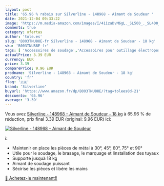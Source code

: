 ```yaml
---
layout: post
title: '65.96 % rabais sur Silverline - 148968 - Aimant de Soudeur '
date: 2021-12-04 09:33:22
image: 'https://m.media-amazon.com/images/I/41izaDvM6gL._SL500_._SL400_.jpg'
comments: true
category: ofertas
author: 'tole.es'
slug: 'B003TNU88E-fr Silverline - 148968 - Aimant de Soudeur - 18 kg'
sku: 'B003TNU88E-fr'
tags: [ 'Accessoires de soudage','Accessoires pour outillage électroportatif','Bricolage','Outillage à main et électroportatif','silverline', ]
actualPrice: 3.39 EUR
currency: EUR
price: 3.39
comparePrice: 9.96 EUR
prodname: 'Silverline - 148968 - Aimant de Soudeur - 18 kg'
country: 'fr'
flag: '🇫🇷'
brand: 'Silverline'
buyurl: 'https://www.amazon.fr/dp/B003TNU88E/?tag=tolees0d-21'
descuento: '65.96'
average: '3.39'
---
```


Vous avez [Silverline - 148968 - Aimant de Soudeur - 18 kg](https://www.amazon.fr/dp/B003TNU88E/?tag=tolees0d-21)  à  65.96 % de réduction, prix final  3.39 EUR (original: 9.96 EUR) ici:

[![Silverline - 148968 - Aimant de Soudeur ](https://m.media-amazon.com/images/I/41izaDvM6gL._SL500_._SL400_.jpg)](https://www.amazon.fr/dp/B003TNU88E/?tag=tolees0d-21)

ℹ️:

- Maintenir en place les pièces de métal à 30°, 45°, 60°, 75° et 90°
- Utile pour le soudage, le brasage, le marquage et linstallation des tuyaux
- Supporte jusquà 18 kg
- Aimant de soudage puissant
- Sécirise les pièces et libére les mains

[🛒 Achetez-le maintenant!!](https://www.amazon.fr/dp/B003TNU88E/?tag=tolees0d-21)
